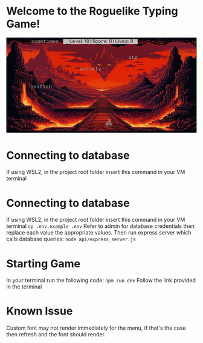 # Welcome to the Roguelike Typing Game!

![Game Image](https://github.com/Subti/TESTRLT/blob/main/docs/game_end_level.png?raw=true)

# Connecting to database
If using WSL2, in the project root folder insert this command in your VM terminal


# Connecting to database
If using WSL2, in the project root folder insert this command in your VM terminal
```cp .env.example .env```
Refer to admin for database credentials then replace each value the appropriate values.
Then run express server which calls database queries:
```node api/express_server.js```

# Starting Game
In your terminal run the following code:
```npm run dev```
Follow the link provided in the terminal

# Known Issue
Custom font may not render immediately for the menu, if that's the case then refresh and the font should render.